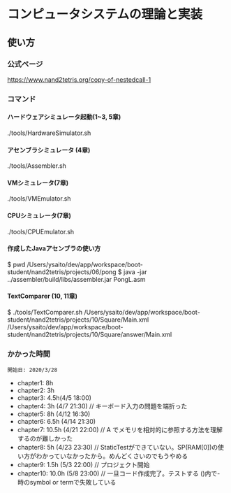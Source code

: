 # コンピュータシステムの理論と実装

## 使い方
### 公式ページ
https://www.nand2tetris.org/copy-of-nestedcall-1

### コマンド
#### ハードウェアシミュレータ起動(1~3, 5章)
./tools/HardwareSimulator.sh

#### アセンブラシミュレータ (4章)
./tools/Assembler.sh 

#### VMシミュレータ(7章)
./tools/VMEmulator.sh

#### CPUシミュレータ(7章)
./tools/CPUEmulator.sh

#### 作成したJavaアセンブラの使い方
$ pwd
/Users/ysaito/dev/app/workspace/boot-student/nand2tetris/projects/06/pong
$ java -jar ../assembler/build/libs/assembler.jar PongL.asm 


#### TextComparer (10, 11章)
$ ./tools/TextComparer.sh /Users/ysaito/dev/app/workspace/boot-student/nand2tetris/projects/10/Square/Main.xml /Users/ysaito/dev/app/workspace/boot-student/nand2tetris/projects/10/Square/answer/Main.xml


### かかった時間
    開始日: 2020/3/28
 - chapter1: 8h
 - chapter2: 3h
 - chapter3: 4.5h(4/5 18:00)
 - chapter4: 3h (4/7 21:30)  // キーボード入力の問題を端折った
 - chapter5: 8h (4/12 16:30)
 - chapter6: 6.5h (4/14 21:30)
 - chapter7: 10.5h (4/21 22:00) // A でメモリを相対的に参照する方法を理解するのが難しかった
 - chapter8: 5h (4/23 23:30) // StaticTestができていない。SP(RAM[0])の使い方がわかっていなかったから。めんどくさいのでもうやめる
 - chapter9: 1.5h (5/3 22:00) // プロジェクト開始
 - chapter10: 10.0h (5/8 23:00) // 一旦コード作成完了。テストする ()内で- 時のsymbol or termで失敗している
